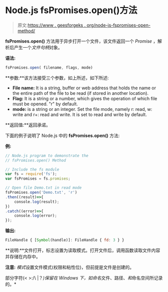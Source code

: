 # Node.js fsPromises.open()方法

> 原文:[https://www . geesforgeks . org/node-js-fspromises-open-method/](https://www.geeksforgeeks.org/node-js-fspromises-open-method/)

**fsPromises.open()** 方法用于异步打开一个文件，该文件返回一个 *Promise* ，解析后产生一个*文件句柄*对象。

**语法:**

```js
fsPromises.open( filename, flags, mode)
```

**参数:**该方法接受三个参数，如上所述，如下所述:

*   **File name:** It is a string, buffer or web address that holds the name or the entire path of the file to be read (if stored in another location).
*   **Flag:** It is a string or a number, which gives the operation of which file must be opened. "r" by default.
*   **mode:** is a string or an integer. Set the file mode, namely r: read, w: write and r+: read and write. It is set to read and write by default.

**返回值:**返回承诺。

下面的例子说明了 Node.js 中的 **fsPromises.open()** 方法:

**例:**

```js
// Node.js program to demonstrate the     
// fsPromises.open() Method 

// Include the fs module 
var fs = require('fs'); 
var fsPromises = fs.promises;

// Open file Demo.txt in read mode 
fsPromises.open('Demo.txt', 'r')
.then((result)=>{
    console.log(result);
})
.catch((error)=>{
    console.log(error);
});
```

**输出:**

```js
FileHandle { [Symbol(handle)]: FileHandle { fd: 3 } }
```

**说明:**文件打开，标志设置为读取模式。打开文件后，调用函数读取文件内容并存储在内存中。

**注意:** *模式*设置文件模式(权限和粘性位)，但前提是文件是创建的。

部分字符(< >:/\ |？*)保留在 Windows 下，如命名*文件、路径、*和*命名空间所记录的。*